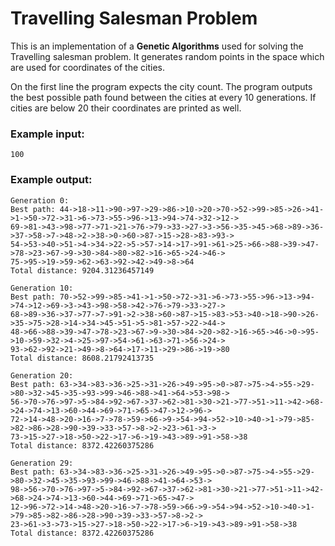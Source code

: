 # Travelling Salesman Problem
This is an implementation of a __Genetic Algorithms__ used for solving the Travelling salesman problem.
It generates random points in the space which are used for coordinates of the cities.

On the first line the program expects the city count.
The program outputs the best possible path found between the cities at every 10 generations.
If cities are below 20 their coordinates are printed as well.

### Example input:
```
100
```

### Example output:
```
Generation 0:
Best path: 44->18->11->90->97->29->86->10->20->70->52->99->85->26->41->1->50->72->31->6->73->55->96->13->94->74->32->12->
69->81->43->98->77->71->21->76->79->33->27->3->56->35->45->68->89->36->37->58->7->48->2->38->0->60->87->15->28->83->93->
54->53->40->51->4->34->22->5->57->14->17->91->61->25->66->88->39->47->78->23->67->9->30->84->80->82->16->65->24->46->
75->95->19->59->62->63->92->42->49->8->64
Total distance: 9204.31236457149

Generation 10:
Best path: 70->52->99->85->41->1->50->72->31->6->73->55->96->13->94->74->12->69->3->43->98->58->42->76->79->33->27->
68->89->36->37->77->7->91->2->38->60->87->15->83->53->40->18->90->26->35->75->28->14->34->45->51->5->81->57->22->44->
48->66->88->39->47->78->23->67->9->30->84->20->82->16->65->46->0->95->10->59->32->4->25->97->54->61->63->71->56->24->
93->62->92->21->49->8->64->17->11->29->86->19->80
Total distance: 8608.21792413735

Generation 20:
Best path: 63->34->83->36->25->31->26->49->95->0->87->75->4->55->29->80->32->45->35->93->99->46->88->41->64->53->98->
56->70->76->97->5->84->92->67->37->62->81->30->21->77->51->11->42->68->24->74->13->60->44->69->71->65->47->12->96->
72->14->48->20->16->7->78->59->66->9->54->94->52->10->40->1->79->85->82->86->28->90->39->33->57->8->2->23->61->3->
73->15->27->18->50->22->17->6->19->43->89->91->58->38
Total distance: 8372.42260375286

Generation 29:
Best path: 63->34->83->36->25->31->26->49->95->0->87->75->4->55->29->80->32->45->35->93->99->46->88->41->64->53->
98->56->70->76->97->5->84->92->67->37->62->81->30->21->77->51->11->42->68->24->74->13->60->44->69->71->65->47->
12->96->72->14->48->20->16->7->78->59->66->9->54->94->52->10->40->1->79->85->82->86->28->90->39->33->57->8->2->
23->61->3->73->15->27->18->50->22->17->6->19->43->89->91->58->38
Total distance: 8372.42260375286
```
